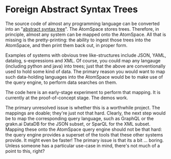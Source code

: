 
Foreign Abstract Syntax Trees
=============================
The source code of almost any programming language can be converted into an
"[abstract syntax tree](https://en.wikipedia.org/wiki/Abstract_syntax_tree)".
The AtomSpace stores trees. Therefore, in principle, almost any system
can be mapped onto the AtomSpace. All that is missing is the pretty-printing:
the ability to ingest those trees into the AtomSpace, and then print them
back out, in proper form.

Examples of systems with obvious tree like-structures include JSON, YAML,
datalog, s-expressions and XML.  Of course, you could map any langauge
(including python and java) into trees; just that the above are
conventionally used to hold some kind of data. The primary reason you
would want to map such data-holding languages into the AtomSpace would
be to make use of the query engine, to perform data searches on them.

The code here is an early-stage experiment to perform that mapping. It
is currently at the proof-of-concept stage. The demos work.

The primary unresolved issue is whether this is a worthwhile project.
The mappings are doable; they're just not that hard. Clearly, the next
step would be to map the corresponding query language, such as GraphQL
or the grakn.ai DataDB for the JSON subset, or SparQL for the XML
subset.  Mapping these onto the AtomSpace query engine should not be
that hard: the query engine provides a superset of the tools that these
other systems provide. It might even be faster! The primary issue is
that its a bit ... boring.  Unless someone has a particular use-case
in mind, there's not much of a point to this, right?
